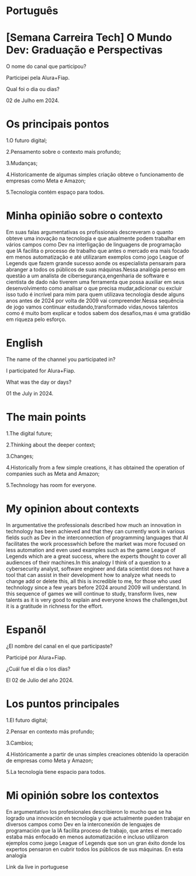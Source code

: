 # Português

# [Semana Carreira Tech] O Mundo Dev: Graduação e Perspectivas


O nome do canal que participou?

Participei pela Alura+Fiap.

Qual foi o dia ou dias?

02 de Julho em 2024.

# Os principais pontos

1.O futuro digital;

2.Pensamento sobre o contexto mais profundo;

3.Mudanças;

4.Historicamente de algumas simples criação obteve o funcionamento de empresas como Meta e Amazon;

5.Tecnologia contém espaço para todos. 



# Minha opinião sobre o contexto

<p>Em suas falas argumentativas os profissionais descreveram o quanto obteve uma inovação na tecnologia  e que atualmente podem trabalhar em vários campos como Dev na interligação de linguagens de programação que IA facilita o processo de trabalho que antes o mercado era mais focado em menos automatização e até utilizaram exemplos como jogo League of Legends que fazem grande sucesso  aonde os especialista pensaram para abranger a todos os públicos de suas máquinas.Nessa analógia penso em questão  a um analista de cibersegurança,engenharia  de software e cientista de dado  não tiverem uma ferramenta que possa auxiliar em seus  desenvolvimento como analisar o que precisa mudar,adicionar ou excluir isso tudo  é incrível  para mim para quem utilizava tecnologia desde alguns anos antes de 2024 por volta de 2009  vai compreender.Nessa sequência  de jogo vamos continuar estudando,transformado vidas,novos talentos como é muito bom explicar e todos sabem dos desafios,mas é uma gratidão em riqueza pelo esforço.</p>

# English

The name of the channel you participated in?

I participated for Alura+Fiap.

What was the day or days?

01 the July in 2024.

# The main points

1.The digital future;

2.Thinking about the deeper context;

3.Changes;

4.Historically from a few simple creations, it has obtained the operation of companies such as Meta and Amazon;

5.Technology has room for everyone.

# My opinion about contexts

<p>In argumentative the professionals described how much an innovation in technology has been achieved and that they can currently work in various fields such as Dev in the interconnection of programming languages that AI facilitates the work processwhich before the market was more focused on less automation and even used examples such as the game League of Legends which are a great success, where the experts thought to cover all audiences of their machines.In this analogy I think of a question to a cybersecurity analyst, software engineer and data scientist  does not have a tool that can assist in their development how to analyze what needs to change add or delete this, all this is incredible to me, for those who used technology since a few years before 2024 around 2009 will understand. In this sequence of games we will continue to study, transform lives, new talents as it is very good to explain and everyone knows the challenges,but it is a gratitude in richness for the effort.</p>

# Espanõl


¿El nombre del canal en el que participaste?

Participé por Alura+Fiap.

¿Cuál fue el día o los días?

El 02 de Julio del año 2024.

# Los puntos principales

1.El futuro digital;

2.Pensar en  contexto más profundo;

3.Cambios;

4.Históricamente a partir de unas simples creaciones obtenido la operación de empresas como Meta y Amazon;

5.La tecnología tiene espacio para todos.

# Mi opinión sobre los contextos

<p>En argumentativo los profesionales describieron lo mucho que se ha logrado una innovación en tecnología y que actualmente pueden trabajar en diversos campos como Dev en la interconexión de lenguajes de programación que la IA facilita  proceso de trabajo, que antes el mercado estaba más enfocado en menos automatización e incluso utilizaron ejemplos como  juego League of Legends que son un gran éxito donde los expertos pensaron en cubrir todos los públicos de sus máquinas. En esta analogía</p>

Link da live in portuguese
